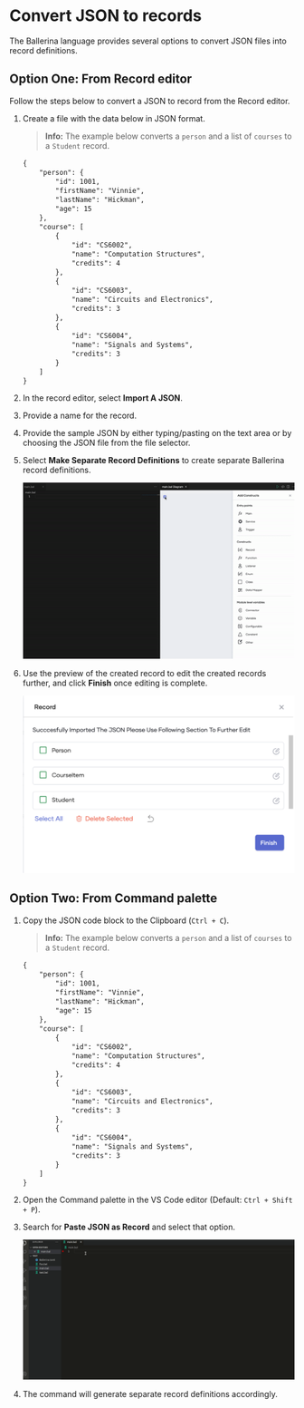 # Convert JSON to records

The Ballerina language provides several options to convert JSON files into record definitions. 

## Option One: From Record editor

Follow the steps below to convert a JSON to record from the Record editor.

1.  Create a file with the data below in JSON format.

    >**Info:** The example below converts a `person` and a list of `courses` to a `Student` record. 
    >
    ```
    {
        "person": {
            "id": 1001,
            "firstName": "Vinnie",
            "lastName": "Hickman",
            "age": 15
        },
        "course": [
            {
                "id": "CS6002",
                "name": "Computation Structures",
                "credits": 4
            },
            {
                "id": "CS6003",
                "name": "Circuits and Electronics",
                "credits": 3
            },
            {
                "id": "CS6004",
                "name": "Signals and Systems",
                "credits": 3
            }
        ]
    }
    ```

2. In the record editor, select **Import A JSON**.

3. Provide a name for the record.

4. Provide the sample JSON by either typing/pasting on the text area or by choosing the JSON file from the file selector.

5. Select **Make Separate Record Definitions** to create separate Ballerina record definitions.

    ![Import a JSON](../img/record-editor/import-JSON.gif "Import a JSON from record editor and covert to a record")

6. Use the preview of the created record to edit the created records further, and click **Finish** once editing is complete.

    ![Preview created records](../img/record-editor/preview.png "Preview the created records")

## Option Two: From Command palette

1.  Copy the JSON code block to the Clipboard (`Ctrl + C`).

    >**Info:** The example below converts a `person` and a list of `courses` to a `Student` record. 
    >
    ```
    {
        "person": {
            "id": 1001,
            "firstName": "Vinnie",
            "lastName": "Hickman",
            "age": 15
        },
        "course": [
            {
                "id": "CS6002",
                "name": "Computation Structures",
                "credits": 4
            },
            {
                "id": "CS6003",
                "name": "Circuits and Electronics",
                "credits": 3
            },
            {
                "id": "CS6004",
                "name": "Signals and Systems",
                "credits": 3
            }
        ]
    }
    ```

2. Open the Command palette in the VS Code editor (Default: `Ctrl + Shift + P`).

3. Search for **Paste JSON as Record** and select that option.

    ![Paste a JSON](../img/record-editor/paste-JSON.gif "Convert a copied JSON into records by using command pallate")

4. The command will generate separate record definitions accordingly.
